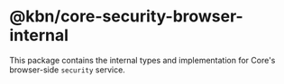# @kbn/core-security-browser-internal

This package contains the internal types and implementation for Core's browser-side `security` service.


